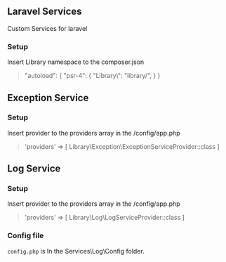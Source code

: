 ## Laravel Services

Custom Services for laravel

### Setup
Insert Library namespace to the composer.json

> "autoload": {
>     "psr-4": {
>         "Library\\": "library/",
>     }
> }

## Exception Service

### Setup

Insert provider to the providers array in the /config/app.php

> 'providers' => [ Library\Exception\ExceptionServiceProvider::class ]

## Log Service

### Setup

Insert provider to the providers array in the /config/app.php
> 'providers' => [ Library\Log\LogServiceProvider::class ]

### Config file

`config.php` is In the Services\Log\Config folder. 
